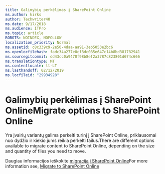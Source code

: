```yaml
---
title: Galimybių perkėlimas į SharePoint Online
ms.author: kirks
author: Techwriter40
ms.date: 9/17/2018
ms.audience: ITPro
ms.topic: article
ROBOTS: NOINDEX, NOFOLLOW
localization_priority: Normal
ms.assetid: c8c339c9-2e50-4daa-aa91-3eb5053e2bc6
ms.openlocfilehash: fadc34a277e8cf8dc085e647c14b8bd381782941
ms.sourcegitcommit: dd43cc0a9470f98b8ef2a3787c823801d674c666
ms.translationtype: MT
ms.contentlocale: lt-LT
ms.lasthandoff: 02/12/2019
ms.locfileid: "29934928"
---
```

# <a name="migrate-options-to-sharepoint-online"></a><span data-ttu-id="a9deb-102">Galimybių perkėlimas į SharePoint Online</span><span class="sxs-lookup"><span data-stu-id="a9deb-102">Migrate options to SharePoint Online</span></span>

<span data-ttu-id="a9deb-103">Yra įvairių variantų galima perkelti turinį į SharePoint Online, priklausomai nuo dydžio ir kiekio jums reikia perkelti failus.</span><span class="sxs-lookup"><span data-stu-id="a9deb-103">There are different options available to migrate content to SharePoint Online, depending on the size and quantity of files you need to move.</span></span>
  
<span data-ttu-id="a9deb-104">Daugiau informacijos ieškokite [migracija į SharePoint Online](https://go.microsoft.com/fwlink/?linkid-2022029)</span><span class="sxs-lookup"><span data-stu-id="a9deb-104">For more information see, [Migrate to SharePoint Online](https://go.microsoft.com/fwlink/?linkid-2022029)</span></span>
  


